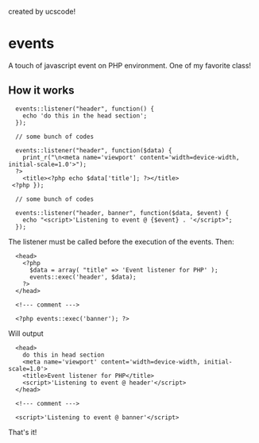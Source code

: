 created by ucscode!

# events
A touch of javascript event on PHP environment. One of my favorite class!

## How it works

``` 
  events::listener("header", function() {
    echo 'do this in the head section';
  });
  
  // some bunch of codes
  
  events::listener("header", function($data) {
    print_r("\n<meta name='viewport' content='width=device-width, initial-scale=1.0'>");
  ?>
    <title><?php echo $data['title']; ?></title>
 <?php });

  // some bunch of codes
  
  events::listener("header, banner", function($data, $event) {
    echo "<script>'Listening to event @ {$event} . '</script>";
  });
```

The listener must be called before the execution of the events. Then:

```
  <head>
    <?php
      $data = array( "title" => 'Event listener for PHP' );
      events::exec('header', $data);
    ?>
  </head>
  
  <!--- comment --->
  
  <?php events::exec('banner'); ?>
```

Will output

```
  <head>
    do this in head section
    <meta name='viewport' content='width=device-width, initial-scale=1.0'> 
    <title>Event listener for PHP</title> 
    <script>'Listening to event @ header'</script>
  </head>
  
  <!--- comment --->
  
  <script>'Listening to event @ banner'</script>
```

That's it!
